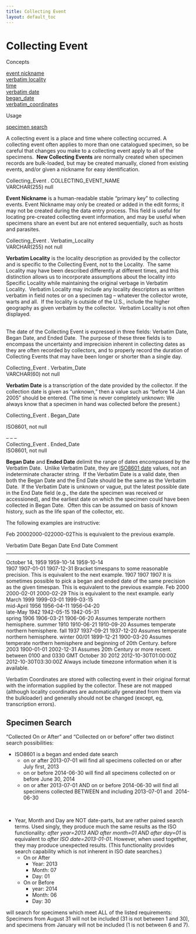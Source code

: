 ```yaml
---
title: Collecting Event
layout: default_toc
---
```


# Collecting Event

<div class="anchors">

<div class="anchortitle">

Concepts

</div>

[event nickname](#event_name)\
[verbatim locality](#verbatim_locality)\
[time](#time)\
[verbatim date](#verbatim_date)\
[began\_date](#began_date)\
[verbatim\_coordinates](#verbatim_coordinates)

<div class="anchortitle">

Usage

</div>

[specimen search](#ssearch)

</div>

A collecting event is a place and time where collecting occurred. A
collecting event often applies to more than one catalogued specimen, so
be careful that changes you make to a collecting event apply to all of
the specimens.  **New Collecting Events** are normally created when
specimen records are bulk-loaded, but may be created manually, cloned
from existing events, and/or given a nickname for easy identification.

<div class="fldDef">

Collecting\_Event . COLLECTING\_EVENT\_NAME\
VARCHAR(255) null

</div>

**Event Nickname** is a human-readable stable “primary key” to
collecting events. Event Nickname may only be created or added in the
edit forms; it may not be created during the data entry process. This
field is useful for locating pre-created collecting event information,
and may be useful when specimens share an event but are not entered
sequentially, such as hosts and parasites.

<div class="fldDef">

Collecting\_Event . Verbatim\_Locality\
VARCHAR(255) not null

</div>

**Verbatim Locality** is the locality description as provided by the
collector and is specific to the Collecting Event, not to the Locality. 
The same Locality may have been described differently at different
times, and this distinction allows us to incorporate assumptions about
the locality into Specific Locality while maintaining the original
verbage in Verbatim Locality.  Verbatim Locality may include any
locality descriptors as written verbatim in field notes or on a specimen
tag – whatever the collector wrote, warts and all.  If the locality is
outside of the U.S., include the higher geography as given verbatim by
the collector.  Verbatim Locality is not often displayed.

[]()\
The date of the Collecting Event is expressed in three fields: Verbatim
Date, Began Date, and Ended Date.  The purpose of these three fields is
to encompass the uncertainty and imprecision inherent in collecting
dates as they are often recorded by collectors, and to properly record
the duration of Collecting Events that may have been longer or shorter
than a single day.

<div class="fldDef">

Collecting\_Event . Verbatim\_Date\
VARCHAR(60) not null

</div>

**Verbatim Date** is a transcription of the date provided by the
collector. If the collection date is given as “unknown,” then a value
such as “before 14 Jan 2005” should be entered. (The time is never
completely unknown: We always know that a specimen in hand was collected
before the present.)

<div class="fldDef">

Collecting\_Event . Began\_Date

</div>

<div class="fldDef">

ISO8601, not null

</div>

<div class="fldDef">

– – –\
Collecting\_Event . Ended\_Date\
ISO8601, not null

</div>

**Began Date** and **Ended Date** delimit the range of dates encompassed
by the Verbatim Date.  Unlike Verbatim Date, they are [ISO8601
date](dates) values, not an indeterminate character string.  If the
Verbatim Date is a valid date, then both the Began Date and the End Date
should be the same as the Verbatim Date.  If the Verbatim Date is
unknown or vague, put the latest possible date in the End Date field
(e.g., the date the specimen was received or accessioned), and the
earliest date on which the specimen could have been collected in Began
Date.  Often this can be assumed on basis of known history, such as the
life span of the collector, etc.

The following examples are instructive:

Feb 20002000-022000-02This is equivalent to the previous example.

  Verbatim Date                               Began Date             End Date               Comment
  ------------------------------------------- ---------------------- ---------------------- --------------------------------------------------------------------------------------------------------------------------------------------------
  October 14, 1959                            1959-10-14             1959-10-14             
  1907                                        1907-01-01             1907-12-31             Bracket timespans to some reasonable precision. This is equivalent to the next example.
  1907                                        1907                   1907                   It is sometimes possible to pick a began and ended date of the same precision as the given timespan. This is equivalent to the previous example.
  Feb 2000                                    2000-02-01             2000-02-29             This is equivalent to the next example.
  early March 1999                            1999-03-01             1999-03-15             
  mid-April 1956                              1956-04-11             1956-04-20             
  late-May 1942                               1942-05-15             1942-05-31             
  spring 1906                                 1906-03-21             1906-06-20             Assumes temperate northern hemisphere.
  summer 1910                                 1910-06-21             1910-09-20             Assumes temperate northern hemisphere.
  fall 1937                                   1937-09-21             1937-12-20             Assumes temperate northern hemisphere.
  winter 00/01                                1899-12-21             1900-03-20             Assumes temperate northern hemisphere and beginning of 20th Century.
  before 2003                                 1900-01-01             2002-12-31             Assumes 20th Century or more recent.
  between 0100 and 0330 GMT October 30 2012   2012-10-30T01:00:00Z   2012-10-30T03:30:00Z   Always include timezone information when it is available.

Verbatim Coordinates are stored with collecting event in their original
format with the information supplied by the collector. These are not
mapped (although locality coordinates are automatically generated from
them via the bulkloader) and generally should not be changed (except,
eg, transcription errors).

Specimen Search
---------------

<span id="year_collected" class="helpLink">“Collected On or
After</span>” and “Collected on or before” offer two distinct search
possibilities:

-   ISO8601 is a began and ended date search
    -   on or after 2013-07-01 will find all specimens collected on or
        after July first, 2013
    -   on or before 2014-06-30 will find all specimens collected on or
        before June 30, 2014
    -   on or after 2013-07-01 AND on or before 2014-06-30 will find all
        specimens collected BETWEEN and including 2013-07-01 and 
        2014-06-30

 

-   Year, Month and Day are NOT date-parts, but are rather paired
    search terms. Used singly, they produce much the same results as the
    ISO functionality: *after year=2013 AND after month=01 AND after
    day=01* is equivalent to *after ISO date=2013-01-01*. However, when
    used together, they may produce unexpected results. (This
    functionality provides search capability which is not inherent in
    ISO date searches.)
    -   On or After
        -   Year: 2013
        -   Month: 07
        -   Day: 01
    -   On or Before
        -   year: 2014
        -   Month: 06
        -   Day: 30

will search for specimens which meet ALL of the listed requirements:
Specimens from August 31 will not be included (31 is not between 1 and
30), and specimens from January will not be included (1 is not between 6
and 7).
